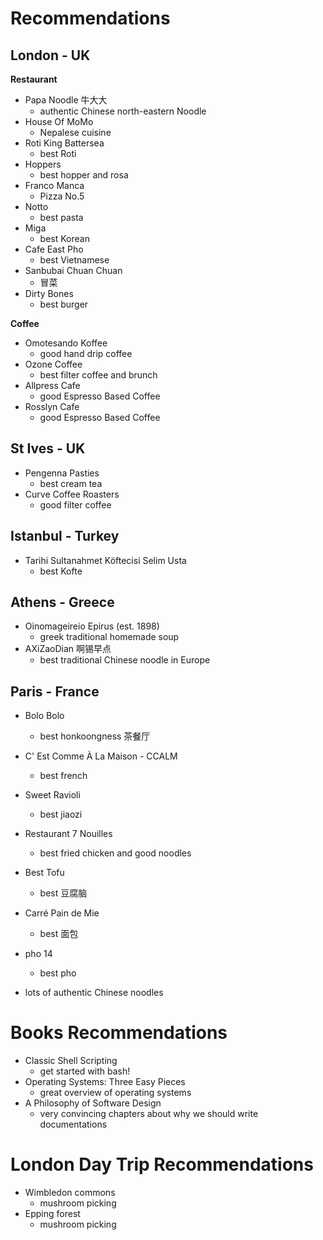 # Recommendations

## London - UK

**Restaurant**

- Papa Noodle 牛大大
    - authentic Chinese north-eastern Noodle
- House Of MoMo
    - Nepalese cuisine
- Roti King Battersea
    - best Roti
- Hoppers
    - best hopper and rosa
- Franco Manca
    - Pizza No.5
- Notto
    - best pasta
- Miga
    - best Korean
- Cafe East Pho
    - best Vietnamese
- Sanbubai Chuan Chuan
    - 冒菜
- Dirty Bones
    - best burger

**Coffee** 

- Omotesando Koffee
    - good hand drip coffee 
- Ozone Coffee
    - best filter coffee and brunch
- Allpress Cafe
    - good Espresso Based Coffee
- Rosslyn Cafe
    - good Espresso Based Coffee

## St Ives - UK

- Pengenna Pasties
    - best cream tea
- Curve Coffee Roasters
    - good filter coffee

## Istanbul - Turkey

- Tarihi Sultanahmet Köftecisi Selim Usta
    - best Kofte

## Athens - Greece

- Oinomageireio Epirus (est. 1898)
    - greek traditional homemade soup
- AXiZaoDian 啊锡早点
    - best traditional Chinese noodle in Europe

## Paris - France

- Bolo Bolo
    - best honkoongness 茶餐厅
- C' Est Comme À La Maison - CCALM
    - best french
- Sweet Ravioli 
    - best jiaozi
- Restaurant 7 Nouilles
    - best fried chicken and good noodles
- Best Tofu
    - best 豆腐脑
- Carré Pain de Mie
    - best 面包
- pho 14
    - best pho

- lots of authentic Chinese noodles

# Books Recommendations

- Classic Shell Scripting
    - get started with bash!
- Operating Systems: Three Easy Pieces
    - great overview of operating systems
- A Philosophy of Software Design
    - very convincing chapters about why we should write documentations

# London Day Trip Recommendations

- Wimbledon commons
    - mushroom picking
- Epping forest
    - mushroom picking
